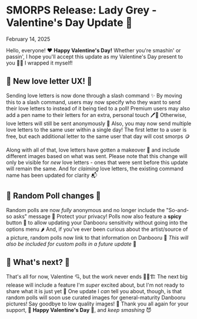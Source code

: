 # SMORPS Release: Lady Grey - Valentine's Day Update 💝
February 14, 2025

Hello, everyone! ❤️ **Happy Valentine's Day!** Whether you're smashin' or passin', I hope you'll accept this update as my 
Valentine's Day present to you 💝😽 I wrapped it myself!

## 💌 New love letter UX! 💌
Sending love letters is now done through a slash command ✨ By moving this to a slash command, users may now specify who they want to send their love letters to 
instead of it being tied to a poll! Premium users may also add a pen name to their letters for an extra, personal touch 🖊️💋 Otherwise, love letters will still 
be sent anonymously 🥸 Also, you may now send multiple love letters to the same user within a single day! The first letter to a user is free, 
but each additional letter to the same user that day will cost smorps 🪙

Along with all of that, love letters have gotten a makeover 💄 and include different images based on what was sent. Please note that this change will only be 
visible for *new* love letters - ones that were sent before this update will remain the same. And for *claiming* love letters, the existing command name has been 
updated for clarity 📬

## 🎲 Random Poll changes 🎲
Random polls are now *fully* anonymous and no longer include the "So-and-so asks" message 🙅 Protect your privacy! Polls now also feature a **spicy** button 🥵 to 
allow updating your Danbooru sensitivity without going into the options menu 🌶️ And, if you've ever been curious about the artist/source of a picture, random polls
now link to that information on Danbooru 🔗 *This will also be included for custom polls in a future update* 🎉

## 🔮 What's next? 🔮
That's all for now, Valentine 💘, but the work never ends 👷‍♀️🏗️ The next big release will include a feature I'm *super* excited about, but I'm not ready to share what
it is just yet 🤫 One update I *can* tell you about, though, is that random polls will soon use curated images for general-maturity Danbooru pictures! 
Say goodbye to low quality images! 🥔 Thank you all again for your support, 💞 **Happy Valentine's Day** 💞, and *keep smashing* 😈